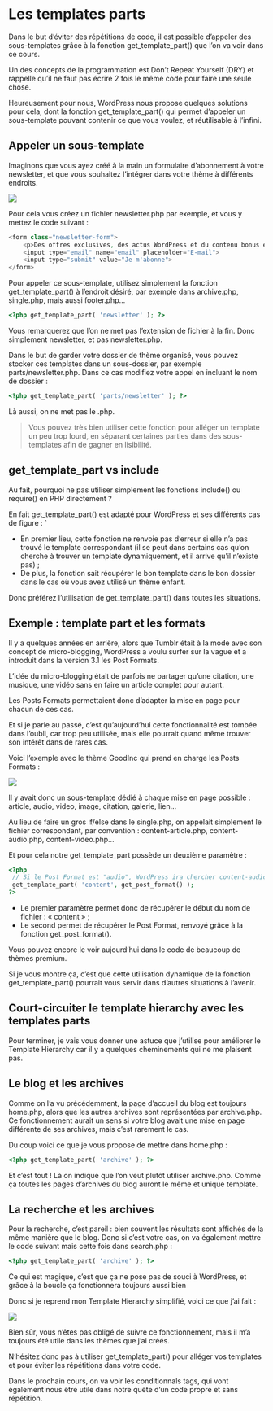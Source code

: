 # Les templates parts

Dans le but d’éviter des répétitions de code, il est possible d’appeler des sous-templates grâce à la fonction get_template_part() que l’on va voir dans ce cours.

Un des concepts de la programmation est Don’t Repeat Yourself (DRY) et rappelle qu’il ne faut pas écrire 2 fois le même code pour faire une seule chose.

Heureusement pour nous, WordPress nous propose quelques solutions pour cela, dont la fonction get_template_part() qui permet d’appeler un sous-template pouvant contenir ce que vous voulez, et réutilisable à l’infini.

## Appeler un sous-template

Imaginons que vous ayez créé à la main un formulaire d’abonnement à votre newsletter, et que vous souhaitez l’intégrer dans votre thème à différents endroits.

![](https://capitainewp.io/wp-content/uploads/2019/02/template-part-1600x613.jpg.webp)

Pour cela vous créez un fichier newsletter.php par exemple, et vous y mettez le code suivant :

```php
<form class="newsletter-form">
    <p>Des offres exclusives, des actus WordPress et du contenu bonus en avant-première</p>
    <input type="email" name="email" placeholder="E-mail">
    <input type="submit" value="Je m'abonne">
</form>
```

Pour appeler ce sous-template, utilisez simplement la fonction get_template_part() à l’endroit désiré, par exemple dans archive.php, single.php, mais aussi footer.php…

```php
<?php get_template_part( 'newsletter' ); ?>
```

Vous remarquerez que l’on ne met pas l’extension de fichier à la fin. Donc simplement newsletter, et pas newsletter.php.

Dans le but de garder votre dossier de thème organisé, vous pouvez stocker ces templates dans un sous-dossier, par exemple parts/newsletter.php. Dans ce cas modifiez votre appel en incluant le nom de dossier :

```php
<?php get_template_part( 'parts/newsletter' ); ?>
```

Là aussi, on ne met pas le .php.

> Vous pouvez très bien utiliser cette fonction pour alléger un template un peu trop lourd, en séparant certaines parties dans des sous-templates afin de gagner en lisibilité.

## get_template_part vs include

Au fait, pourquoi ne pas utiliser simplement les fonctions include() ou require() en PHP directement ?

En fait get_template_part() est adapté pour WordPress et ses différents cas de figure : `

- En premier lieu, cette fonction ne renvoie pas d’erreur si elle n’a pas trouvé le template correspondant (il se peut dans certains cas qu’on cherche à trouver un template dynamiquement, et il arrive qu’il n’existe pas) ;
- De plus, la fonction sait récupérer le bon template dans le bon dossier dans le cas où vous avez utilisé un thème enfant.

Donc préférez l’utilisation de get_template_part() dans toutes les situations.

## Exemple : template part et les formats

Il y a quelques années en arrière, alors que Tumblr était à la mode avec son concept de micro-blogging, WordPress a voulu surfer sur la vague et a introduit dans la version 3.1 les Post Formats.

L’idée du micro-blogging était de parfois ne partager qu’une citation, une musique, une vidéo sans en faire un article complet pour autant.

Les Posts Formats permettaient donc d’adapter la mise en page pour chacun de ces cas.

Et si je parle au passé, c’est qu’aujourd’hui cette fonctionnalité est tombée dans l’oubli, car trop peu utilisée, mais elle pourrait quand même trouver son intérêt dans de rares cas.

Voici l’exemple avec le thème GoodInc qui prend en charge les Posts Formats :

![](https://capitainewp.io/wp-content/uploads/2017/05/theme-post-format.jpg.webp)

Il y avait donc un sous-template dédié à chaque mise en page possible : article, audio, video, image, citation, galerie, lien…

Au lieu de faire un gros if/else dans le single.php, on appelait simplement le fichier correspondant, par convention : content-article.php, content-audio.php, content-video.php…

Et pour cela notre get_template_part possède un deuxième paramètre :

```php
<?php 
 // Si le Post Format est "audio", WordPress ira chercher content-audio.php
 get_template_part( 'content', get_post_format() ); 
?>
```

- Le premier paramètre permet donc de récupérer le début du nom de fichier : « content » ;
- Le second permet de récupérer le Post Format, renvoyé grâce à la fonction get_post_format().

Vous pouvez encore le voir aujourd’hui dans le code de beaucoup de thèmes premium.

Si je vous montre ça, c’est que cette utilisation dynamique de la fonction get_template_part() pourrait vous servir dans d’autres situations à l’avenir.

## Court-circuiter le template hierarchy avec les templates parts

Pour terminer, je vais vous donner une astuce que j’utilise pour améliorer le Template Hierarchy car il y a quelques cheminements qui ne me plaisent pas.

## Le blog et les archives

Comme on l’a vu précédemment, la page d’accueil du blog est toujours home.php, alors que les autres archives sont représentées par archive.php. Ce fonctionnement aurait un sens si votre blog avait une mise en page différente de ses archives, mais c’est rarement le cas.

Du coup voici ce que je vous propose de mettre dans home.php :

```php
<?php get_template_part( 'archive' ); ?>
```

Et c’est tout ! Là on indique que l’on veut plutôt utiliser archive.php. Comme ça toutes les pages d’archives du blog auront le même et unique template.

## La recherche et les archives

Pour la recherche, c’est pareil : bien souvent les résultats sont affichés de la même manière que le blog. Donc si c’est votre cas, on va également mettre le code suivant mais cette fois dans search.php :

```php
<?php get_template_part( 'archive' ); ?>
```

Ce qui est magique, c’est que ça ne pose pas de souci à WordPress, et grâce à la boucle ça fonctionnera toujours aussi bien

Donc si je reprend mon Template Hierarchy simplifié, voici ce que j’ai fait :

![](https://capitainewp.io/wp-content/uploads/2019/02/template-hierarchy-scinte.png.webp)

Bien sûr, vous n’êtes pas obligé de suivre ce fonctionnement, mais il m’a toujours été utile dans les thèmes que j’ai créés.

N’hésitez donc pas à utiliser get_template_part() pour alléger vos templates et pour éviter les répétitions dans votre code.

Dans le prochain cours, on va voir les conditionnals tags, qui vont également nous être utile dans notre quête d’un code propre et sans répétition.
